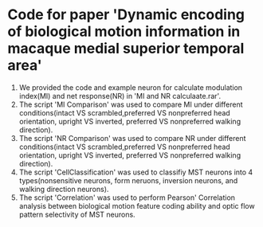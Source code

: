 # Code for paper 'Dynamic encoding of biological motion information in macaque medial superior temporal area'
1. We provided the code and example neuron for calculate modulation index(MI) and net response(NR) in 'MI and NR calculaate.rar'.
2. The script 'MI Comparison' was used to compare MI under different conditions(intact VS scrambled,preferred VS nonpreferred head orientation, upright VS inverted, preferred VS nonpreferred walking direction).
3. The script 'NR Comparison' was used to compare NR under different conditions(intact VS scrambled,preferred VS nonpreferred head orientation, upright VS inverted, preferred VS nonpreferred walking direction).
4. The script 'CellClassification' was used to classifiy MST neurons into 4 types(nonsensitive neurons, form neruons, inversion neurons, and walking direction neurons).
5. The script 'Correlation' was used to perform Pearson' Correlation analysis between biological motion feature coding ability and optic flow pattern selectivity of MST neurons.
